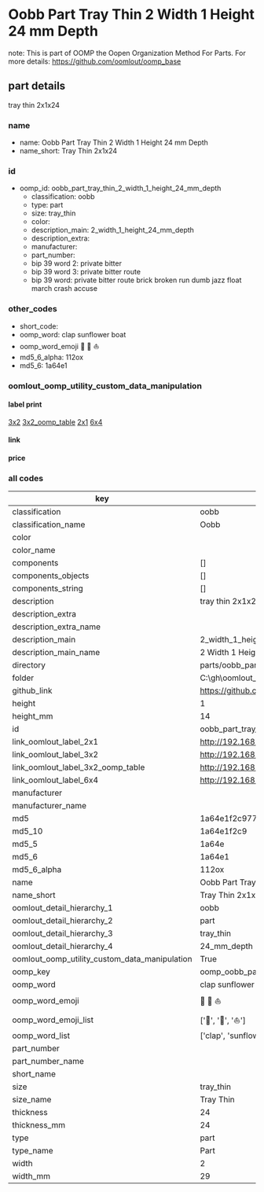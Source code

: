 # Oobb Part Tray Thin 2 Width 1 Height 24 mm Depth  

note: This is part of OOMP the Oopen Organization Method For Parts. For more details: https://github.com/oomlout/oomp_base

##  part details
  



tray thin 2x1x24



### name
* name: Oobb Part Tray Thin 2 Width 1 Height 24 mm Depth
* name_short: Tray Thin 2x1x24 
### id
* oomp_id: oobb_part_tray_thin_2_width_1_height_24_mm_depth
  * classification: oobb
  * type: part
  * size: tray_thin
  * color: 
  * description_main: 2_width_1_height_24_mm_depth
  * description_extra: 
  * manufacturer: 
  * part_number: 
  * bip 39 word 2: private bitter
  * bip 39 word 3: private bitter route
  * bip 39 word: private bitter route brick broken run dumb jazz float march crash accuse

### other_codes
* short_code: 
* oomp_word: clap sunflower boat
* oomp_word_emoji :clap: :sunflower: :boat:
* md5_6_alpha: 112ox
* md5_6: 1a64e1






### oomlout_oomp_utility_custom_data_manipulation
#### label print
[3x2](http://192.168.1.245:1112/?label=oomp%20112ox)
[3x2_oomp_table](http://192.168.1.108:1112/?label=oomp%20112ox)
[2x1](http://192.168.1.242:1112/?label=oomp%20112ox)
[6x4](http://192.168.1.55:1112/?label=oomp%20112ox)    

#### link

                              

#### price







### all codes 
| key | value |  
| --- | --- |  
| classification | oobb |  
| classification_name | Oobb |  
| color |  |  
| color_name |  |  
| components | [] |  
| components_objects | [] |  
| components_string | [] |  
| description | tray thin 2x1x24 |  
| description_extra |  |  
| description_extra_name |  |  
| description_main | 2_width_1_height_24_mm_depth |  
| description_main_name | 2 Width 1 Height 24 mm Depth |  
| directory | parts/oobb_part_tray_thin_2_width_1_height_24_mm_depth |  
| folder | C:\gh\oomlout_oobb_version_4_generated_parts\things\oobb_part_tray_thin_2_width_1_height_24_mm_depth |  
| github_link | https://github.com/oomlout/oomlout_oomp_part_src/tree/main/parts/oobb_part_tray_thin_2_width_1_height_24_mm_depth |  
| height | 1 |  
| height_mm | 14 |  
| id | oobb_part_tray_thin_2_width_1_height_24_mm_depth |  
| link_oomlout_label_2x1 | http://192.168.1.242:1112/?label=oomp%20112ox |  
| link_oomlout_label_3x2 | http://192.168.1.245:1112/?label=oomp%20112ox |  
| link_oomlout_label_3x2_oomp_table | http://192.168.1.108:1112/?label=oomp%20112ox |  
| link_oomlout_label_6x4 | http://192.168.1.55:1112/?label=oomp%20112ox |  
| manufacturer |  |  
| manufacturer_name |  |  
| md5 | 1a64e1f2c977687ef50e41bb7905b559 |  
| md5_10 | 1a64e1f2c9 |  
| md5_5 | 1a64e |  
| md5_6 | 1a64e1 |  
| md5_6_alpha | 112ox |  
| name | Oobb Part Tray Thin 2 Width 1 Height 24 mm Depth |  
| name_short | Tray Thin 2x1x24  |  
| oomlout_detail_hierarchy_1 | oobb |  
| oomlout_detail_hierarchy_2 | part |  
| oomlout_detail_hierarchy_3 | tray_thin |  
| oomlout_detail_hierarchy_4 | 24_mm_depth |  
| oomlout_oomp_utility_custom_data_manipulation | True |  
| oomp_key | oomp_oobb_part_tray_thin_2_width_1_height_24_mm_depth |  
| oomp_word | clap sunflower boat |  
| oomp_word_emoji | :clap: :sunflower: :boat: |  
| oomp_word_emoji_list | [':clap:', ':sunflower:', ':boat:'] |  
| oomp_word_list | ['clap', 'sunflower', 'boat'] |  
| part_number |  |  
| part_number_name |  |  
| short_name |  |  
| size | tray_thin |  
| size_name | Tray Thin |  
| thickness | 24 |  
| thickness_mm | 24 |  
| type | part |  
| type_name | Part |  
| width | 2 |  
| width_mm | 29 |  
